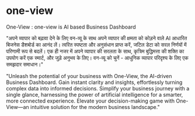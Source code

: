 # one-view
One-View : one-view is AI based Business Dashboard

"अपने व्यापार को बढ़ावा देने के लिए वन-व्यू के साथ अपने व्यापार की क्षमता को कोड़ने वाले AI आधारित बिजनेस डैशबोर्ड का आनंद लें। त्वरित स्पष्टता और अनुसंधान प्राप्त करें, जटिल डेटा को सरल निर्णयों में परिणामी रूप से बदलें। एक ही नजर में अपने व्यापार की सरलता के साथ, कृत्रिम बुद्धिमत्ता की शक्ति का उपयोग करें एक स्मार्ट, और जुड़े अनुभव के लिए। वन-व्यू को चुनें - आधुनिक व्यापार परिदृश्य के लिए एक समझदार समाधान।"

"Unleash the potential of your business with One-View, the AI-driven Business Dashboard. Gain instant clarity and insights, effortlessly turning complex data into informed decisions. Simplify your business journey with a single glance, harnessing the power of artificial intelligence for a smarter, more connected experience. Elevate your decision-making game with One-View—an intuitive solution for the modern business landscape."


